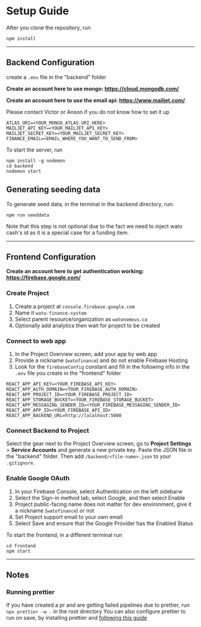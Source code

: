 # Setup Guide

After you clone the repository, run

```
npm install
```

---

## Backend Configuration

create a `.env` file in the "backend" folder

**Create an account here to use mongo: https://cloud.mongodb.com/**

**Create an account here to use the email api: https://www.mailjet.com/**

Please contact Victor or Anson if you do not know how to set it up

```
ATLAS_URI=<YOUR_MONGO_ATLAS_URI_HERE>
MAILJET_API_KEY=<YOUR_MAILJET_API_KEY>
MAILJET_SECRET_KEY=<YOUR_MAILJET_SECRET_KEY>
FINANCE_EMAIL=<EMAIL_WHERE_YOU_WANT_TO_SEND_FROM>
```

To start the server, run

```
npm install -g nodemon
cd backend
nodemon start
```

## Generating seeding data

To generate seed data, in the terminal in the backend directory, run:

```
npm run seeddata
```

Note that this step is not optional due to the fact we need to inject wato cash's id as it is a special case for a funding item.

---

## Frontend Configuration

**Create an account here to get authentication working: https://firebase.google.com/**

### Create Project

1. Create a project at `console.firebase.google.com`
2. Name it `wato-finance-system`
3. Select parent resource/organization as `watonomous.ca`
4. Optionally add analytics then wait for project to be created

### Connect to web app

1. In the Project Overview screen, add your app by web app
2. Provide a nickname (`watofinance`) and do not enable Firebase Hosting
3. Look for the `firebaseConfig` constant and fill in the following info in the `.env` file you create in the "frontend" folder

```
REACT_APP_API_KEY=<YOUR_FIREBASE_API_KEY>
REACT_APP_AUTH_DOMAIN=<YOUR_FIREBASE_AUTH_DOMAIN>
REACT_APP_PROJECT_ID=<YOUR_FIREBASE_PROJECT_ID>
REACT_APP_STORAGE_BUCKET=<YOUR_FIREBASE_STORAGE_BUCKET>
REACT_APP_MESSAGING_SENDER_ID=<YOUR_FIREBASE_MESSAGING_SENDER_ID>
REACT_APP_APP_ID=<YOUR_FIREBASE_API_ID>
REACT_APP_BACKEND_URL=http://localhost:5000
```

### Connect Backend to Project
Select the gear next to the Project Overview screen, go to **Project Settings** > **Service Accounts** and generate a new private key. Paste the JSON file in the "backend" folder. Then add ``/backend/<file-name>.json`` to your ``.gitignore``.

### Enable Google OAuth

1. In your Firebase Console, select Authentication on the left sidebarw
2. Select the Sign-in method tab, select Google, and then select Enable
3. Project public-facing name does not matter for dev environment, give it a nickname (`watofinance`) or not
4. Set Project support email to your own email
5. Select Save and ensure that the Google Provider has the Enabled Status

To start the frontend, in a different terminal run

```
cd frontend
npm start
```

---

## Notes

### Running prettier

If you have created a pr and are getting failed pipelines due to prettier, run `npx prettier -w .` in the root directory
You can also configure prettier to run on save, by installing prettier and [following this guide](https://www.alphr.com/auto-format-vs-code)
